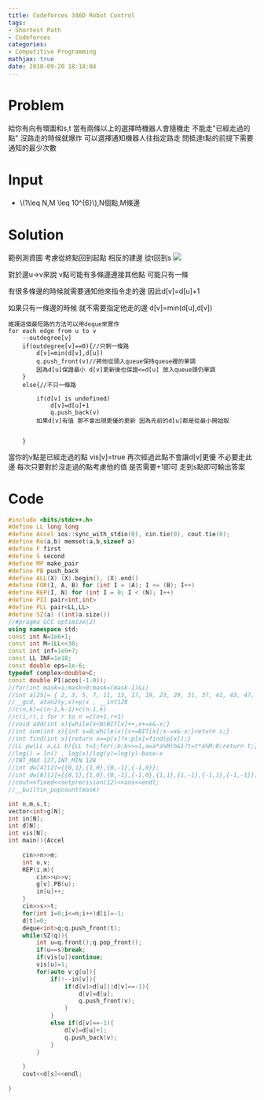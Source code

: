 ```yaml
---
title: Codeforces 346D Robot Control
tags:
- Shortest Path
- Codeforces
categories:
- Competitive Programming
mathjax: true
date: 2018-09-20 18:18:04
---
```


# Problem
給你有向有環圖和s,t 
當有兩條以上的選擇時機器人會隨機走
不能走"已經走過的點"
沒路走的時候就爆炸
可以選擇通知機器人往指定路走
問抵達t點的前提下需要通知的最少次數


<!--more-->

# Input 
* \\(1\leq N,M \leq 10^{6}\\),N個點,M條邊

# Solution
範例測資圖
考慮從終點回到起點 相反的建邊 從t回到s
![](https://i.imgur.com/MSpgJuh.png)

對於邊u->v來說
v點可能有多條邊連接其他點
可能只有一條

有很多條邊的時候就需要通知他來指令走的邊
因此d[v]=d[u]+1

如果只有一條邊的時候 就不需要指定他走的邊
d[v]=min(d[u],d[v])

```
維護這個最短路的方法可以用deque來實作
for each edge from u to v
    --outdegree[v]
    if(outdegree[v]==0){//只剩一條路
        d[v]=min(d[v],d[u])
        q.push_front(v)//將他從頭入queue保持queue裡的單調
        因為d[u]保證最小 d[v]更新後也保證<=d[u] 放入queue頭仍單調 
    }
    else{//不只一條路

        if(d[v] is undefined)
            d[v]=d[u]+1 
            q.push_back(v)
        如果d[v]有值 那不會出現更優的更新 因為先前的d[u]都是從最小開始取
        
        
    }
```
當你的v點是已經走過的點 vis[v]=true
再次經過此點不會讓d[v]更優 不必要走此邊
每次只要對於沒走過的點考慮他的值 是否需要+1即可
走到s點即可輸出答案


# Code
```cpp
#include <bits/stdc++.h>
#define LL long long
#define Accel ios::sync_with_stdio(0), cin.tie(0), cout.tie(0);
#define Re(a,b) memset(a,b,sizeof a)
#define F first
#define S second
#define MP make_pair
#define PB push_back
#define ALL(X) (X).begin(), (X).end()
#define FOR(I, A, B) for (int I = (A); I <= (B); I++)
#define REP(I, N) for (int I = 0; I < (N); I++)
#define PII pair<int,int>
#define PLL pair<LL,LL>
#define SZ(a) ((int)a.size())
//#pragma GCC optimize(2)
using namespace std;
const int N=1e6+1;
const int M=1LL<<30;
const int inf=1e9+7;
const LL INF=1e18;
const double eps=1e-6;
typedef complex<double>C;
const double PI(acos(-1.0));
//for(int mask=i;mask>0;mask=(mask-1)&i)
//int a[25]= { 2, 3, 5, 7, 11, 13, 17, 19, 23, 29, 31, 37, 41, 43, 47, 53, 59, 61, 67, 71, 73, 79, 83, 89, 97 };
//__gcd, atan2(y,x)=y/x , __int128
//c(n,k)=c(n-1,k-1)+c(n-1,k)
//c(i,r),i for r to n =c(n+1,r+1)
//void add(int x){while(x<N)BIT[x]++,x+=x&-x;}
//int sum(int x){int s=0;while(x){s+=BIT[x];x-=x&-x;}return s;}
//int find(int x){return x==p[x]?x:p[x]=find(p[x]);}
//LL pw(LL a,LL b){LL t=1;for(;b;b>>=1,a=a*a%M)b&1?t=t*a%M:0;return t;}
//log() = ln() , log(x)/log(y)=log(y)-base-x
//INT_MAX 127,INT_MIN 128
//int dw[4][2]={{0,1},{1,0},{0,-1},{-1,0}};
//int dw[8][2]={{0,1},{1,0},{0,-1},{-1,0},{1,1},{1,-1},{-1,1},{-1,-1}};
//cout<<fixed<<setprecision(12)<<ans<<endl;
//__builtin_popcount(mask)

int n,m,s,t;
vector<int>g[N];
int in[N];
int d[N];
int vis[N];
int main(){Accel
	
	cin>>n>>m;
	int u,v;
	REP(i,m){
		cin>>u>>v;
		g[v].PB(u);
		in[u]++;
	}
	cin>>s>>t;
	for(int i=0;i<=n;i++)d[i]=-1;
	d[t]=0;
	deque<int>q;q.push_front(t);
	while(SZ(q)){
		int u=q.front();q.pop_front();
		if(u==s)break;
		if(vis[u])continue;
		vis[u]=1;
		for(auto v:g[u]){
			if(!--in[v]){
				if(d[v]>d[u]||d[v]==-1){
					d[v]=d[u];
					q.push_front(v);
				}
			}
			else if(d[v]==-1){
				d[v]=d[u]+1;
				q.push_back(v);
			}
		}
		
	}
	cout<<d[s]<<endl;
	
}
```
